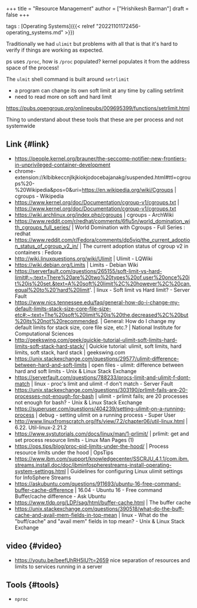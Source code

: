 +++
title = "Resource Management"
author = ["Hrishikesh Barman"]
draft = false
+++

tags
: [Operating Systems]({{< relref "20221101172456-operating_systems.md" >}})

Traditionally we had `ulimit` but problems with all that is that it's hard to verify if things are working as expected.

ps uses `/proc`, how is `/proc` populated? kernel populates it from the address space of the process!

The `ulmit` shell command is built around `setrlimit`

-   a program can change its own soft limit at any time by calling setrlimit
-   need to read more on soft and hard limit

<https://pubs.opengroup.org/onlinepubs/009695399/functions/setrlimit.html>

Thing to understand about these tools that these are per process and not systemwide


## Link {#link}

-   <https://people.kernel.org/brauner/the-seccomp-notifier-new-frontiers-in-unprivileged-container-development>
-   chrome-extension://klbibkeccnjlkjkiokjodocebajanakg/suspended.html#ttl=cgroups%20-%20Wikipedia&amp;pos=0&amp;uri=<https://en.wikipedia.org/wiki/Cgroups> | cgroups - Wikipedia
-   <https://www.kernel.org/doc/Documentation/cgroup-v1/cgroups.txt> | <https://www.kernel.org/doc/Documentation/cgroup-v1/cgroups.txt>
-   <https://wiki.archlinux.org/index.php/cgroups> | cgroups - ArchWiki
-   <https://www.reddit.com/r/redhat/comments/6flu5n/world_domination_with_cgroups_full_series/> | World Domination with Cgroups - Full Series : redhat
-   <https://www.reddit.com/r/Fedora/comments/dp5vjq/the_current_adoption_status_of_cgroup_v2_in/> | The current adoption status of cgroup v2 in containers : Fedora
-   <http://wiki.linuxquestions.org/wiki/Ulimit> | Ulimit - LQWiki
-   <https://wiki.debian.org/Limits> | Limits - Debian Wiki
-   <https://serverfault.com/questions/265155/soft-limit-vs-hard-limit#:~:text=There%20are%20two%20types%20of,user%20once%20it%20is%20set.&text=A%20soft%20limit%2C%20however%2C%20can,equal%20to%20'hard%20limit>'. | linux - Soft limit vs Hard limit? - Server Fault
-   <https://www.nics.tennessee.edu/faq/general-how-do-i-change-my-default-limits-stack-size-core-file-size-etc#:~:text=The%20soft%20limit%20is%20the,decreased%2C%20but%20its%20not%20recommended>. | General: How do I change my default limits for stack size, core file size, etc.? | National Institute for Computational Sciences
-   <http://geekswing.com/geek/quickie-tutorial-ulimit-soft-limits-hard-limits-soft-stack-hard-stack/> | Quickie tutorial: ulimit, soft limits, hard limits, soft stack, hard stack | geekswing.com
-   <https://unix.stackexchange.com/questions/29577/ulimit-difference-between-hard-and-soft-limits> | open files - ulimit: difference between hard and soft limits - Unix &amp; Linux Stack Exchange
-   <https://serverfault.com/questions/788233/procs-limit-and-ulimit-f-dont-match> | linux - proc's limit and ulimit -f don't match - Server Fault
-   <https://unix.stackexchange.com/questions/303190/prlimit-fails-are-20-processes-not-enough-for-bash> | ulimit - prlimit fails; are 20 processes not enough for bash? - Unix &amp; Linux Stack Exchange
-   <https://superuser.com/questions/404239/setting-ulimit-on-a-running-process> | debug - setting ulimit on a running process - Super User
-   <http://www.linuxfromscratch.org/lfs/view/7.2/chapter06/util-linux.html> | 6.22. Util-linux-2.21.2
-   <https://www.systutorials.com/docs/linux/man/1-prlimit/> | prlimit: get and set process resource limits - Linux Man Pages (1)
-   <https://ops.tips/blog/proc-pid-limits-under-the-hood/> | Process resource limits under the hood | OpsTips
-   <https://www.ibm.com/support/knowledgecenter/SSCRJU_4.1.1/com.ibm.streams.install.doc/doc/ibminfospherestreams-install-operating-system-settings.html> | Guidelines for configuring Linux ulimit settings for InfoSphere Streams
-   <https://askubuntu.com/questions/911693/ubuntu-16-free-command-buffer-cache-difference> | 16.04 - Ubuntu 16 - Free command Buffer/cache difference - Ask Ubuntu
-   <https://www.tldp.org/LDP/sag/html/buffer-cache.html> | The buffer cache
-   <https://unix.stackexchange.com/questions/390518/what-do-the-buff-cache-and-avail-mem-fields-in-top-mean> | linux - What do the "buff/cache" and "avail mem" fields in top mean? - Unix &amp; Linux Stack Exchange


## video {#video}

-   <https://youtu.be/beefUhRH5lU?t=2659> nice separation of resources and limits to services running in a server


## Tools {#tools}

-   `nproc`

